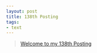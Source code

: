 ```yaml
---
layout: post
title: 138th Posting
tags: 
- text
---
```


> [Welcome to my 138th Posting](https://janghan-kor.tistory.com/676)
